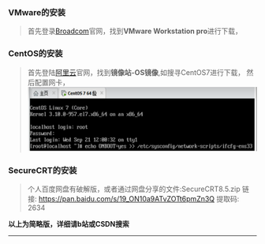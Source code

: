 
### **VMware的安装**

> 首先登录<a href = 'https://support.broadcom.com/web/ecx/home'>Broadcom</a>官网，找到**VMware Workstation pro**进行下载，



### **CentOS的安装**
> 首先登陆<a href = 'https://www.aliyun.com/'>阿里云</a>官网，找到**镜像站-OS镜像**,如搜寻CentOS7进行下载，
> 然后配置网卡，
![](../../images/Linux/设置网卡01.png)

### **SecureCRT的安装**
> 个人百度网盘有破解版，或者通过网盘分享的文件:SecureCRT8.5.zip 链接: https://pan.baidu.com/s/19_ON10a9ATvZOTt6pmZn3Q 提取码: 2634 
>
**以上为简略版，详细请b站或CSDN搜索**

---

